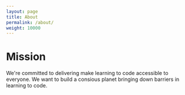 ```yaml
---
layout: page
title: About
permalink: /about/
weight: 10000
---
```


# Mission

We're committed to delivering make learning to code accessible to everyone. We want to build a consious planet bringing down barriers in learning to code.

